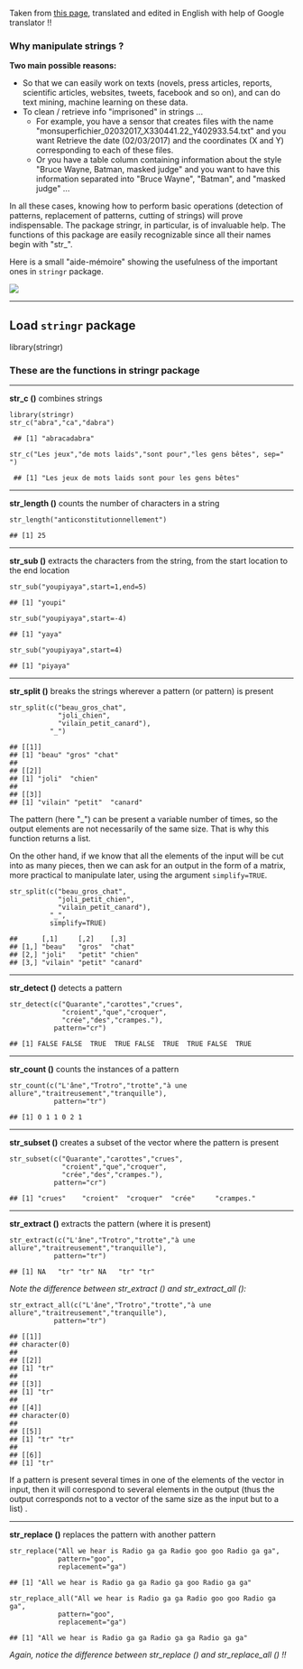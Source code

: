 Taken from [this page](http://perso.ens-lyon.fr/lise.vaudor/manipuler-des-strings-avec-r/), translated and edited in English with help of Google translator !!


### Why manipulate strings ?
**Two main possible reasons:**

+ So that we can easily work on texts (novels, press articles, reports, scientific articles, websites, tweets, facebook and so on), and can do 
text mining, machine learning on these data.
+ To clean / retrieve info "imprisoned" in strings ... 
  + For example, you have a sensor that creates files with the name 
"monsuperfichier_02032017_X330441.22_Y402933.54.txt" and you want Retrieve the date (02/03/2017) and the coordinates (X and Y) 
corresponding to each of these files. 
  + Or you have a table column containing information about the style 
"Bruce Wayne, Batman, masked judge" and you want to have this information separated into "Bruce Wayne", "Batman", and "masked judge" ...


In all these cases, knowing how to perform basic operations (detection of patterns, replacement of patterns, cutting of strings) 
will prove indispensable. 
The package stringr, in particular, is of invaluable help. 
The functions of this package are easily recognizable since all their names begin with "str_".

Here is a small "aide-mémoire" showing the usefulness of the important ones in `stringr` package.

![](http://perso.ens-lyon.fr/lise.vaudor/Rfigures/Manip_de_strings/stringr.png)

---
## Load `stringr` package

library(stringr)

### These are the functions in stringr package
---
**str_c ()** combines strings
``` 
library(stringr)
str_c("abra","ca","dabra")

 ## [1] "abracadabra"

str_c("Les jeux","de mots laids","sont pour","les gens bêtes", sep=" ")

 ## [1] "Les jeux de mots laids sont pour les gens bêtes"
```

---
**str_length ()** counts the number of characters in a string
```
str_length("anticonstitutionnellement")

## [1] 25
```

---
**str_sub ()** extracts the characters from the string, from the start location to the end location
```
str_sub("youpiyaya",start=1,end=5)

## [1] "youpi"

str_sub("youpiyaya",start=-4)

## [1] "yaya"

str_sub("youpiyaya",start=4)

## [1] "piyaya"

```

---
**str_split ()** breaks the strings wherever a pattern (or pattern) is present

```
str_split(c("beau_gros_chat",
            "joli_chien",
            "vilain_petit_canard"),
          "_")

## [[1]]
## [1] "beau" "gros" "chat"
## 
## [[2]]
## [1] "joli"  "chien"
## 
## [[3]]
## [1] "vilain" "petit"  "canard"

```

The pattern (here "_") can be present a variable number of times, so the output elements are not necessarily of the same size. That is why this function returns a list.

On the other hand, if we know that all the elements of the input will be cut into as many pieces, then we can ask for an output in the form of a matrix, more practical to manipulate later, using the argument `simplify=TRUE`.

```
str_split(c("beau_gros_chat",
            "joli_petit_chien",
            "vilain_petit_canard"),
          "_",
          simplify=TRUE)

##      [,1]     [,2]    [,3]    
## [1,] "beau"   "gros"  "chat"  
## [2,] "joli"   "petit" "chien" 
## [3,] "vilain" "petit" "canard"

```

---

**str_detect ()** detects a pattern

```
str_detect(c("Quarante","carottes","crues",
             "croient","que","croquer",
             "crée","des","crampes."),
           pattern="cr")

## [1] FALSE FALSE  TRUE  TRUE FALSE  TRUE  TRUE FALSE  TRUE
```

---
**str_count ()** counts the instances of a pattern

```
str_count(c("L'âne","Trotro","trotte","à une allure","traitreusement","tranquille"),
           pattern="tr")

## [1] 0 1 1 0 2 1
```

---

**str_subset ()** creates a subset of the vector where the pattern is present

```
str_subset(c("Quarante","carottes","crues",
             "croient","que","croquer",
             "crée","des","crampes."),
           pattern="cr")

## [1] "crues"    "croient"  "croquer"  "crée"     "crampes."
```

---

**str_extract ()** extracts the pattern (where it is present)

```
str_extract(c("L'âne","Trotro","trotte","à une allure","traitreusement","tranquille"),
           pattern="tr")

## [1] NA   "tr" "tr" NA   "tr" "tr"
```


*Note the difference between str_extract () and str_extract_all ():*

```
str_extract_all(c("L'âne","Trotro","trotte","à une allure","traitreusement","tranquille"),
           pattern="tr")

## [[1]]
## character(0)
## 
## [[2]]
## [1] "tr"
## 
## [[3]]
## [1] "tr"
## 
## [[4]]
## character(0)
## 
## [[5]]
## [1] "tr" "tr"
## 
## [[6]]
## [1] "tr"

```

If a pattern is present several times in one of the elements of the vector in input, then it will correspond to several elements in the output (thus the output corresponds not to a vector of the same size as the input but to a list) .

---
**str_replace ()** replaces the pattern with another pattern

```
str_replace("All we hear is Radio ga ga Radio goo goo Radio ga ga",
            pattern="goo",
            replacement="ga")

## [1] "All we hear is Radio ga ga Radio ga goo Radio ga ga"

str_replace_all("All we hear is Radio ga ga Radio goo goo Radio ga ga",
            pattern="goo",
            replacement="ga")

## [1] "All we hear is Radio ga ga Radio ga ga Radio ga ga"
```

*Again, notice the difference between str_replace () and str_replace_all () !!*
